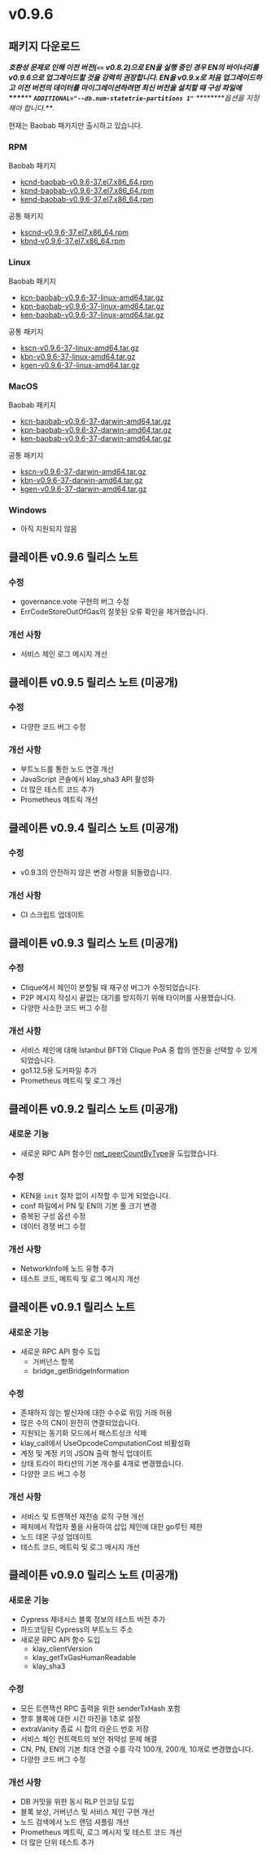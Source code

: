 # v0.9.6

## 패키지 다운로드 <a href="#package-downloads" id="package-downloads"></a>

_**호환성 문제로 인해 이전 버전(`<=` v0.8.2)으로 EN을 실행 중인 경우 EN의 바이너리를 v0.9.6으로 업그레이드할 것을 강력히 권장합니다. EN을 v0.9.x로 처음 업그레이드하고 이전 버전의 데이터를 마이그레이션하려면 최신 버전을 설치할 때 구성 파일에 \*\*\*\***** ****`ADDITIONAL="--db.num-statetrie-partitions 1"`**** ****\*\*\*\*옵션을 지정해야 합니다.**_.

현재는 Baobab 패키지만 출시하고 있습니다.

### RPM <a href="#rpm" id="rpm"></a>

Baobab 패키지

* [kcnd-baobab-v0.9.6-37.el7.x86_64.rpm](http://packages.klaytn.net/klaytn/v0.9.6/kcnd-baobab-v0.9.6-37.el7.x86_64.rpm)
* [kpnd-baobab-v0.9.6-37.el7.x86_64.rpm](http://packages.klaytn.net/klaytn/v0.9.6/kpnd-baobab-v0.9.6-37.el7.x86_64.rpm)
* [kend-baobab-v0.9.6-37.el7.x86_64.rpm](http://packages.klaytn.net/klaytn/v0.9.6/kend-baobab-v0.9.6-37.el7.x86_64.rpm)

공통 패키지

* [kscnd-v0.9.6-37.el7.x86_64.rpm](http://packages.klaytn.net/klaytn/v0.9.6/kscnd-v0.9.6-37.el7.x86_64.rpm)
* [kbnd-v0.9.6-37.el7.x86_64.rpm](http://packages.klaytn.net/klaytn/v0.9.6/kbnd-v0.9.6-37.el7.x86_64.rpm)

### Linux <a href="#linux" id="linux"></a>

Baobab 패키지

* [kcn-baobab-v0.9.6-37-linux-amd64.tar.gz](http://packages.klaytn.net/klaytn/v0.9.6/kcn-baobab-v0.9.6-37-linux-amd64.tar.gz)
* [kpn-baobab-v0.9.6-37-linux-amd64.tar.gz](http://packages.klaytn.net/klaytn/v0.9.6/kpn-baobab-v0.9.6-37-linux-amd64.tar.gz)
* [ken-baobab-v0.9.6-37-linux-amd64.tar.gz](http://packages.klaytn.net/klaytn/v0.9.6/ken-baobab-v0.9.6-37-linux-amd64.tar.gz)

공통 패키지

* [kscn-v0.9.6-37-linux-amd64.tar.gz](http://packages.klaytn.net/klaytn/v0.9.6/kscn-v0.9.6-37-linux-amd64.tar.gz)
* [kbn-v0.9.6-37-linux-amd64.tar.gz](http://packages.klaytn.net/klaytn/v0.9.6/kbn-v0.9.6-37-linux-amd64.tar.gz)
* [kgen-v0.9.6-37-linux-amd64.tar.gz](http://packages.klaytn.net/klaytn/v0.9.6/kgen-v0.9.6-37-linux-amd64.tar.gz)

### MacOS <a href="#macos" id="macos"></a>

Baobab 패키지

* [kcn-baobab-v0.9.6-37-darwin-amd64.tar.gz](http://packages.klaytn.net/klaytn/v0.9.6/kcn-baobab-v0.9.6-37-darwin-amd64.tar.gz)
* [kpn-baobab-v0.9.6-37-darwin-amd64.tar.gz](http://packages.klaytn.net/klaytn/v0.9.6/kpn-baobab-v0.9.6-37-darwin-amd64.tar.gz)
* [ken-baobab-v0.9.6-37-darwin-amd64.tar.gz](http://packages.klaytn.net/klaytn/v0.9.6/ken-baobab-v0.9.6-37-darwin-amd64.tar.gz)

공통 패키지

* [kscn-v0.9.6-37-darwin-amd64.tar.gz](http://packages.klaytn.net/klaytn/v0.9.6/kscn-v0.9.6-37-darwin-amd64.tar.gz)
* [kbn-v0.9.6-37-darwin-amd64.tar.gz](http://packages.klaytn.net/klaytn/v0.9.6/kbn-v0.9.6-37-darwin-amd64.tar.gz)
* [kgen-v0.9.6-37-darwin-amd64.tar.gz](http://packages.klaytn.net/klaytn/v0.9.6/kgen-v0.9.6-37-darwin-amd64.tar.gz)

### Windows <a href="#windows" id="windows"></a>

* 아직 지원되지 않음

## 클레이튼 v0.9.6 릴리스 노트 <a href="#release-notes-for-klaytn-v0-9-6" id="release-notes-for-klaytn-v0-9-6"></a>

### 수정 <a href="#fixes" id="fixes"></a>

* governance.vote 구현의 버그 수정
* ErrCodeStoreOutOfGas의 잘못된 오류 확인을 제거했습니다.

### 개선 사항 <a href="#improvements" id="improvements"></a>

* 서비스 체인 로그 메시지 개선

## 클레이튼 v0.9.5 릴리스 노트 (미공개) <a href="#release-notes-for-klaytn-v0-9-5-unpublished" id="release-notes-for-klaytn-v0-9-5-unpublished"></a>

### 수정 <a href="#fixes" id="fixes"></a>

* 다양한 코드 버그 수정

### 개선 사항 <a href="#improvements" id="improvements"></a>

* 부트노드를 통한 노드 연결 개선
* JavaScript 콘솔에서 klay_sha3 API 활성화
* 더 많은 테스트 코드 추가
* Prometheus 메트릭 개선

## 클레이튼 v0.9.4 릴리스 노트 (미공개) <a href="#release-notes-for-klaytn-v0-9-4-unpublished" id="release-notes-for-klaytn-v0-9-4-unpublished"></a>

### 수정 <a href="#fixes" id="fixes"></a>

* v0.9.3의 안전하지 않은 변경 사항을 되돌렸습니다.

### 개선 사항 <a href="#improvements" id="improvements"></a>

* CI 스크립트 업데이트

## 클레이튼 v0.9.3 릴리스 노트 (미공개) <a href="#release-notes-for-klaytn-v0-9-3-unpublished" id="release-notes-for-klaytn-v0-9-3-unpublished"></a>

### 수정 <a href="#fixes" id="fixes"></a>

* Clique에서 체인이 분할될 때 재구성 버그가 수정되었습니다.
* P2P 메시지 작성시 끝없는 대기를 방지하기 위해 타이머를 사용했습니다.
* 다양한 사소한 코드 버그 수정

### 개선 사항 <a href="#improvements" id="improvements"></a>

* 서비스 체인에 대해 Istanbul BFT와 Clique PoA 중 합의 엔진을 선택할 수 있게 되었습니다.
* go1.12.5용 도커파일 추가
* Prometheus 메트릭 및 로그 개선

## 클레이튼 v0.9.2 릴리스 노트 (미공개) <a href="#release-notes-for-klaytn-v0-9-2-unpublished" id="release-notes-for-klaytn-v0-9-2-unpublished"></a>

### 새로운 기능 <a href="#new-features" id="new-features"></a>

* 새로운 RPC API 함수인 [net_peerCountByType](../../references/json-rpc/network.md#net_peercountbytype)을 도입했습니다.

### 수정 <a href="#fixes" id="fixes"></a>

* KEN을 `init` 절차 없이 시작할 수 있게 되었습니다.
* conf 파일에서 PN 및 EN의 기본 풀 크기 변경
* 중복된 구성 옵션 수정
* 데이터 경쟁 버그 수정

### 개선 사항 <a href="#improvements" id="improvements"></a>

* NetworkInfo에 노드 유형 추가
* 테스트 코드, 메트릭 및 로그 메시지 개선

## 클레이튼 v0.9.1 릴리스 노트 <a href="#release-notes-for-klaytn-v0-9-1" id="release-notes-for-klaytn-v0-9-1"></a>

### 새로운 기능 <a href="#new-features" id="new-features"></a>

* 새로운 RPC API 함수 도입
  * 거버넌스 항목
  * bridge_getBridgeInformation

### 수정 <a href="#fixes" id="fixes"></a>

* 존재하지 않는 발신자에 대한 수수료 위임 거래 허용
* 많은 수의 CN이 완전히 연결되었습니다.
* 지원되는 동기화 모드에서 패스트싱크 삭제
* klay_call에서 UseOpcodeComputationCost 비활성화
* 계정 및 계정 키의 JSON 출력 형식 업데이트
* 상태 트라이 파티션의 기본 개수를 4개로 변경했습니다.
* 다양한 코드 버그 수정

### 개선 사항 <a href="#improvements" id="improvements"></a>

* 서비스 및 트랜잭션 재전송 로직 구현 개선
* 페처에서 작업자 풀을 사용하여 삽입 체인에 대한 go루틴 제한
* 노드 데몬 구성 업데이트
* 테스트 코드, 메트릭 및 로그 메시지 개선

## 클레이튼 v0.9.0 릴리스 노트 (미공개) <a href="#release-notes-for-klaytn-v0-9-0-unpublished" id="release-notes-for-klaytn-v0-9-0-unpublished"></a>

### 새로운 기능 <a href="#new-features" id="new-features"></a>

* Cypress 제네시스 블록 정보의 테스트 버전 추가
* 하드코딩된 Cypress의 부트노드 주소
* 새로운 RPC API 함수 도입
  * klay_clientVersion
  * klay_getTxGasHumanReadable
  * klay_sha3

### 수정 <a href="#fixes" id="fixes"></a>

* 모든 트랜잭션 RPC 출력을 위한 senderTxHash 포함
* 향후 블록에 대한 시간 마진을 1초로 설정
* extraVanity 종료 시 합의 라운드 번호 저장
* 서비스 체인 컨트랙트의 보안 취약성 문제 해결
* CN, PN, EN의 기본 최대 연결 수를 각각 100개, 200개, 10개로 변경했습니다.
* 다양한 코드 버그 수정

### 개선 사항 <a href="#improvements" id="improvements"></a>

* DB 커밋을 위한 동시 RLP 인코딩 도입
* 블록 보상, 거버넌스 및 서비스 체인 구현 개선
* 노드 검색에서 노드 랜덤 셔플링 개선
* Prometheus 메트릭, 로그 메시지 및 테스트 코드 개선
* 더 많은 단위 테스트 추가
